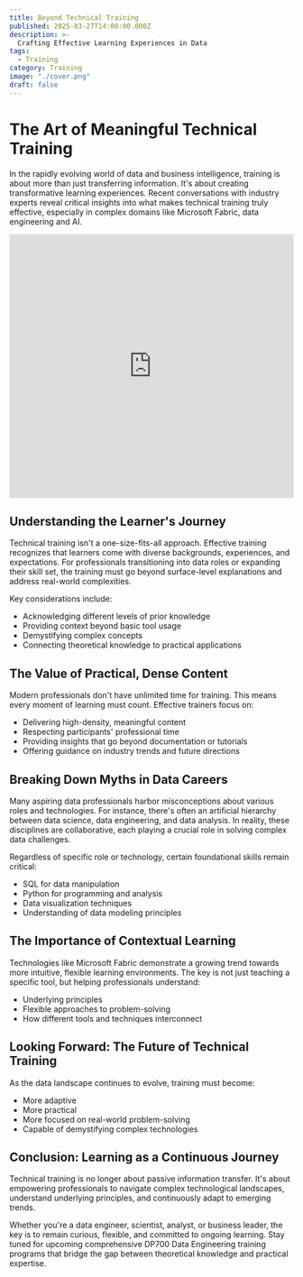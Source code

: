 ```yaml
---
title: Beyond Technical Training
published: 2025-03-27T14:00:00.000Z
description: >-
  Crafting Effective Learning Experiences in Data
tags:
  - Training
category: Training
image: "./cover.png"
draft: false
---
```


# The Art of Meaningful Technical Training

In the rapidly evolving world of data and business intelligence, training is about more than just transferring information. It's about creating transformative learning experiences. Recent conversations with industry experts reveal critical insights into what makes technical training truly effective, especially in complex domains like Microsoft Fabric, data engineering and AI.

<iframe width="100%" height="468" src="https://www.youtube.com/embed/aw2ck-YJ5ak" title="What makes a good trainer?" frameborder="0" allow="accelerometer; autoplay; clipboard-write; encrypted-media; gyroscope; picture-in-picture; web-share" referrerpolicy="strict-origin-when-cross-origin" allowfullscreen></iframe>

## Understanding the Learner's Journey

Technical training isn't a one-size-fits-all approach. Effective training recognizes that learners come with diverse backgrounds, experiences, and expectations. For professionals transitioning into data roles or expanding their skill set, the training must go beyond surface-level explanations and address real-world complexities.

Key considerations include:

- Acknowledging different levels of prior knowledge
- Providing context beyond basic tool usage
- Demystifying complex concepts
- Connecting theoretical knowledge to practical applications

## The Value of Practical, Dense Content

Modern professionals don't have unlimited time for training. This means every moment of learning must count. Effective trainers focus on:

- Delivering high-density, meaningful content
- Respecting participants' professional time
- Providing insights that go beyond documentation or tutorials
- Offering guidance on industry trends and future directions

## Breaking Down Myths in Data Careers

Many aspiring data professionals harbor misconceptions about various roles and technologies. For instance, there's often an artificial hierarchy between data science, data engineering, and data analysis. In reality, these disciplines are collaborative, each playing a crucial role in solving complex data challenges.

Regardless of specific role or technology, certain foundational skills remain critical:

- SQL for data manipulation
- Python for programming and analysis
- Data visualization techniques
- Understanding of data modeling principles

## The Importance of Contextual Learning

Technologies like Microsoft Fabric demonstrate a growing trend towards more intuitive, flexible learning environments. The key is not just teaching a specific tool, but helping professionals understand:

- Underlying principles
- Flexible approaches to problem-solving
- How different tools and techniques interconnect

## Looking Forward: The Future of Technical Training
As the data landscape continues to evolve, training must become:

- More adaptive
- More practical
- More focused on real-world problem-solving
- Capable of demystifying complex technologies

## Conclusion: Learning as a Continuous Journey
Technical training is no longer about passive information transfer. It's about empowering professionals to navigate complex technological landscapes, understand underlying principles, and continuously adapt to emerging trends.

Whether you're a data engineer, scientist, analyst, or business leader, the key is to remain curious, flexible, and committed to ongoing learning.
Stay tuned for upcoming comprehensive DP700 Data Engineering training programs that bridge the gap between theoretical knowledge and practical expertise.